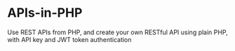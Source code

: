 # APIs-in-PHP
Use REST APIs from PHP, and create your own RESTful API using plain PHP, with API key and JWT token authentication
